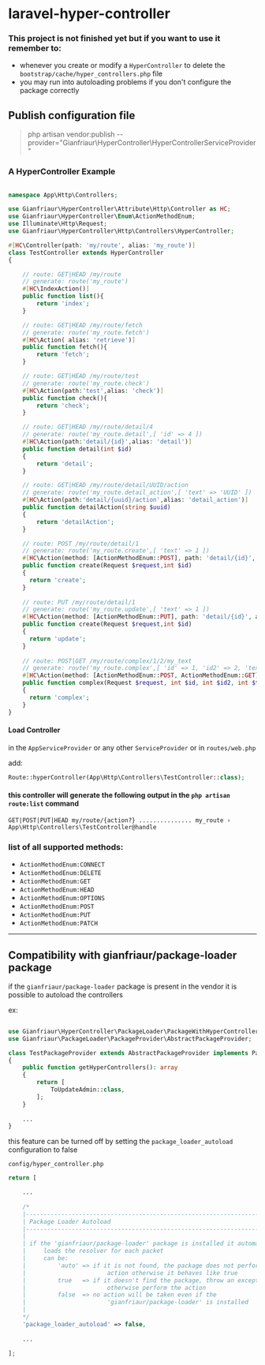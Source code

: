 # laravel-hyper-controller


### This project is not finished yet but if you want to use it remember to:
- whenever you create or modify a `HyperController` to delete the `bootstrap/cache/hyper_controllers.php` file
- you may run into autoloading problems if you don't configure the package correctly


## Publish configuration file
> php artisan vendor:publish --provider="Gianfriaur\HyperController\HyperControllerServiceProvider"

### A HyperController Example

```PHP

namespace App\Http\Controllers;

use Gianfriaur\HyperController\Attribute\Http\Controller as HC;
use Gianfriaur\HyperController\Enum\ActionMethodEnum;
use Illuminate\Http\Request;
use Gianfriaur\HyperController\Http\Controllers\HyperController;

#[HC\Controller(path: 'my/route', alias: 'my_route')]
class TestController extends HyperController
{

    // route: GET|HEAD /my/route
    // generate: route('my_route')
    #[HC\IndexAction()]
    public function list(){
        return 'index';
    }

    // route: GET|HEAD /my/route/fetch
    // generate: route('my_route.fetch')
    #[HC\Action( alias: 'retrieve')]
    public function fetch(){
        return 'fetch';
    }

    // route: GET|HEAD /my/route/test
    // generate: route('my_route.check')
    #[HC\Action(path:'test',alias: 'check')]
    public function check(){
        return 'check';
    }

    // route: GET|HEAD /my/route/detail/4
    // generate: route('my_route.detail',[ 'id' => 4 ])
    #[HC\Action(path:'detail/{id}',alias: 'detail')]
    public function detail(int $id)
    {
        return 'detail';
    }

    // route: GET|HEAD /my/route/detail/UUID/action
    // generate: route('my_route.detail_action',[ 'text' => 'UUID' ])
    #[HC\Action(path:'detail/{uuid}/action',alias: 'detail_action')]
    public function detailAction(string $uuid)
    {
        return 'detailAction';
    }

    // route: POST /my/route/detail/1
    // generate: route('my_route.create',[ 'text' => 1 ])
    #[HC\Action(method: [ActionMethodEnum::POST], path: 'detail/{id}', alias: 'create')]
    public function create(Request $request,int $id)
    {
      return 'create';
    }
    
    // route: PUT /my/route/detail/1
    // generate: route('my_route.update',[ 'text' => 1 ])
    #[HC\Action(method: [ActionMethodEnum::PUT], path: 'detail/{id}', alias: 'update')]
    public function create(Request $request,int $id)
    {
      return 'update';
    }
    
    // route: POST|GET /my/route/complex/1/2/my_text
    // generate: route('my_route.complex',[ 'id' => 1, 'id2' => 2, 'text' => 'my_text' ])
    #[HC\Action(method: [ActionMethodEnum::POST, ActionMethodEnum::GET], path: 'complex/{id}/{id2}/{text}')]
    public function complex(Request $request, int $id, int $id2, int $text)
    {
      return 'complex';
    }
}

```

#### Load Controller 
in the `AppServiceProvider` or any other `ServiceProvider` or in `routes/web.php`

add:

```PHP
Route::hyperController(App\Http\Controllers\TestController::class);
```

#### this controller will generate the following output in the `php artisan route:list` command
```
GET|POST|PUT|HEAD my/route/{action?} ............... my_route › App\Http\Controllers\TestController@handle
```

### list of all supported methods:

- `ActionMethodEnum:CONNECT`
- `ActionMethodEnum:DELETE`
- `ActionMethodEnum:GET`
- `ActionMethodEnum:HEAD`
- `ActionMethodEnum:OPTIONS`
- `ActionMethodEnum:POST`
- `ActionMethodEnum:PUT`
- `ActionMethodEnum:PATCH`

---

## Compatibility with gianfriaur/package-loader package
if the `gianfriaur/package-loader` package is present in the vendor it is possible to autoload the controllers

ex:

```PHP

use Gianfriaur\HyperController\PackageLoader\PackageWithHyperController;
use Gianfriaur\PackageLoader\PackageProvider\AbstractPackageProvider;

class TestPackageProvider extends AbstractPackageProvider implements PackageWithHyperController
{
    public function getHyperControllers(): array
    {
        return [
            ToUpdateAdmin::class,
        ];
    }
    
    ...
}
```

this feature can be turned off by setting the `package_loader_autoload` configuration to false

`config/hyper_controller.php`
```PHP
return [

    ...
    
    /*
    |--------------------------------------------------------------------------
    | Package Loader Autoload
    |--------------------------------------------------------------------------
    |
    | if the 'gianfriaur/package-loader' package is installed it automatically
    |     loads the resolver for each packet
    |     can be:
    |         'auto' => if it is not found, the package does not perform any
    |                       action otherwise it behaves like true
    |         true   => if it doesn't find the package, throw an exception,
    |                       otherwise perform the action
    |         false  => no action will be taken even if the
    |                       'gianfriaur/package-loader' is installed
    |
    */
    'package_loader_autoload' => false,
    
    ...

];
```